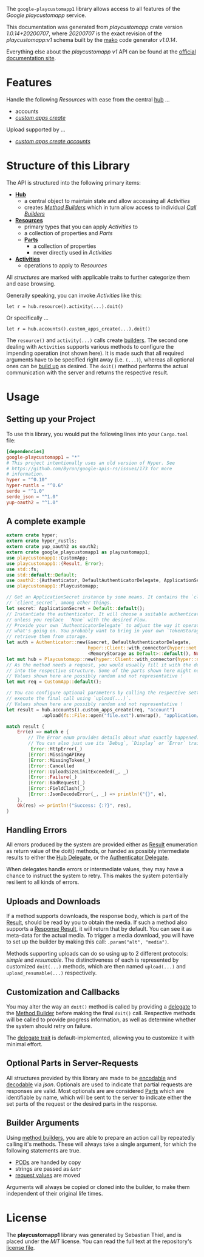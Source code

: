 <!---
DO NOT EDIT !
This file was generated automatically from 'src/mako/api/README.md.mako'
DO NOT EDIT !
-->
The `google-playcustomapp1` library allows access to all features of the *Google playcustomapp* service.

This documentation was generated from *playcustomapp* crate version *1.0.14+20200707*, where *20200707* is the exact revision of the *playcustomapp:v1* schema built by the [mako](http://www.makotemplates.org/) code generator *v1.0.14*.

Everything else about the *playcustomapp* *v1* API can be found at the
[official documentation site](https://developers.google.com/android/work/play/custom-app-api/).
# Features

Handle the following *Resources* with ease from the central [hub](https://docs.rs/google-playcustomapp1/1.0.14+20200707/google_playcustomapp1/struct.Playcustomapp.html) ... 

* accounts
 * [*custom apps create*](https://docs.rs/google-playcustomapp1/1.0.14+20200707/google_playcustomapp1/struct.AccountCustomAppCreateCall.html)


Upload supported by ...

* [*custom apps create accounts*](https://docs.rs/google-playcustomapp1/1.0.14+20200707/google_playcustomapp1/struct.AccountCustomAppCreateCall.html)



# Structure of this Library

The API is structured into the following primary items:

* **[Hub](https://docs.rs/google-playcustomapp1/1.0.14+20200707/google_playcustomapp1/struct.Playcustomapp.html)**
    * a central object to maintain state and allow accessing all *Activities*
    * creates [*Method Builders*](https://docs.rs/google-playcustomapp1/1.0.14+20200707/google_playcustomapp1/trait.MethodsBuilder.html) which in turn
      allow access to individual [*Call Builders*](https://docs.rs/google-playcustomapp1/1.0.14+20200707/google_playcustomapp1/trait.CallBuilder.html)
* **[Resources](https://docs.rs/google-playcustomapp1/1.0.14+20200707/google_playcustomapp1/trait.Resource.html)**
    * primary types that you can apply *Activities* to
    * a collection of properties and *Parts*
    * **[Parts](https://docs.rs/google-playcustomapp1/1.0.14+20200707/google_playcustomapp1/trait.Part.html)**
        * a collection of properties
        * never directly used in *Activities*
* **[Activities](https://docs.rs/google-playcustomapp1/1.0.14+20200707/google_playcustomapp1/trait.CallBuilder.html)**
    * operations to apply to *Resources*

All *structures* are marked with applicable traits to further categorize them and ease browsing.

Generally speaking, you can invoke *Activities* like this:

```Rust,ignore
let r = hub.resource().activity(...).doit()
```

Or specifically ...

```ignore
let r = hub.accounts().custom_apps_create(...).doit()
```

The `resource()` and `activity(...)` calls create [builders][builder-pattern]. The second one dealing with `Activities` 
supports various methods to configure the impending operation (not shown here). It is made such that all required arguments have to be 
specified right away (i.e. `(...)`), whereas all optional ones can be [build up][builder-pattern] as desired.
The `doit()` method performs the actual communication with the server and returns the respective result.

# Usage

## Setting up your Project

To use this library, you would put the following lines into your `Cargo.toml` file:

```toml
[dependencies]
google-playcustomapp1 = "*"
# This project intentionally uses an old version of Hyper. See
# https://github.com/Byron/google-apis-rs/issues/173 for more
# information.
hyper = "^0.10"
hyper-rustls = "^0.6"
serde = "^1.0"
serde_json = "^1.0"
yup-oauth2 = "^1.0"
```

## A complete example

```Rust
extern crate hyper;
extern crate hyper_rustls;
extern crate yup_oauth2 as oauth2;
extern crate google_playcustomapp1 as playcustomapp1;
use playcustomapp1::CustomApp;
use playcustomapp1::{Result, Error};
use std::fs;
use std::default::Default;
use oauth2::{Authenticator, DefaultAuthenticatorDelegate, ApplicationSecret, MemoryStorage};
use playcustomapp1::Playcustomapp;

// Get an ApplicationSecret instance by some means. It contains the `client_id` and 
// `client_secret`, among other things.
let secret: ApplicationSecret = Default::default();
// Instantiate the authenticator. It will choose a suitable authentication flow for you, 
// unless you replace  `None` with the desired Flow.
// Provide your own `AuthenticatorDelegate` to adjust the way it operates and get feedback about 
// what's going on. You probably want to bring in your own `TokenStorage` to persist tokens and
// retrieve them from storage.
let auth = Authenticator::new(&secret, DefaultAuthenticatorDelegate,
                              hyper::Client::with_connector(hyper::net::HttpsConnector::new(hyper_rustls::TlsClient::new())),
                              <MemoryStorage as Default>::default(), None);
let mut hub = Playcustomapp::new(hyper::Client::with_connector(hyper::net::HttpsConnector::new(hyper_rustls::TlsClient::new())), auth);
// As the method needs a request, you would usually fill it with the desired information
// into the respective structure. Some of the parts shown here might not be applicable !
// Values shown here are possibly random and not representative !
let mut req = CustomApp::default();

// You can configure optional parameters by calling the respective setters at will, and
// execute the final call using `upload(...)`.
// Values shown here are possibly random and not representative !
let result = hub.accounts().custom_apps_create(req, "account")
             .upload(fs::File::open("file.ext").unwrap(), "application/octet-stream".parse().unwrap());

match result {
    Err(e) => match e {
        // The Error enum provides details about what exactly happened.
        // You can also just use its `Debug`, `Display` or `Error` traits
         Error::HttpError(_)
        |Error::MissingAPIKey
        |Error::MissingToken(_)
        |Error::Cancelled
        |Error::UploadSizeLimitExceeded(_, _)
        |Error::Failure(_)
        |Error::BadRequest(_)
        |Error::FieldClash(_)
        |Error::JsonDecodeError(_, _) => println!("{}", e),
    },
    Ok(res) => println!("Success: {:?}", res),
}

```
## Handling Errors

All errors produced by the system are provided either as [Result](https://docs.rs/google-playcustomapp1/1.0.14+20200707/google_playcustomapp1/enum.Result.html) enumeration as return value of 
the doit() methods, or handed as possibly intermediate results to either the 
[Hub Delegate](https://docs.rs/google-playcustomapp1/1.0.14+20200707/google_playcustomapp1/trait.Delegate.html), or the [Authenticator Delegate](https://docs.rs/yup-oauth2/*/yup_oauth2/trait.AuthenticatorDelegate.html).

When delegates handle errors or intermediate values, they may have a chance to instruct the system to retry. This 
makes the system potentially resilient to all kinds of errors.

## Uploads and Downloads
If a method supports downloads, the response body, which is part of the [Result](https://docs.rs/google-playcustomapp1/1.0.14+20200707/google_playcustomapp1/enum.Result.html), should be
read by you to obtain the media.
If such a method also supports a [Response Result](https://docs.rs/google-playcustomapp1/1.0.14+20200707/google_playcustomapp1/trait.ResponseResult.html), it will return that by default.
You can see it as meta-data for the actual media. To trigger a media download, you will have to set up the builder by making
this call: `.param("alt", "media")`.

Methods supporting uploads can do so using up to 2 different protocols: 
*simple* and *resumable*. The distinctiveness of each is represented by customized 
`doit(...)` methods, which are then named `upload(...)` and `upload_resumable(...)` respectively.

## Customization and Callbacks

You may alter the way an `doit()` method is called by providing a [delegate](https://docs.rs/google-playcustomapp1/1.0.14+20200707/google_playcustomapp1/trait.Delegate.html) to the 
[Method Builder](https://docs.rs/google-playcustomapp1/1.0.14+20200707/google_playcustomapp1/trait.CallBuilder.html) before making the final `doit()` call. 
Respective methods will be called to provide progress information, as well as determine whether the system should 
retry on failure.

The [delegate trait](https://docs.rs/google-playcustomapp1/1.0.14+20200707/google_playcustomapp1/trait.Delegate.html) is default-implemented, allowing you to customize it with minimal effort.

## Optional Parts in Server-Requests

All structures provided by this library are made to be [encodable](https://docs.rs/google-playcustomapp1/1.0.14+20200707/google_playcustomapp1/trait.RequestValue.html) and 
[decodable](https://docs.rs/google-playcustomapp1/1.0.14+20200707/google_playcustomapp1/trait.ResponseResult.html) via *json*. Optionals are used to indicate that partial requests are responses 
are valid.
Most optionals are are considered [Parts](https://docs.rs/google-playcustomapp1/1.0.14+20200707/google_playcustomapp1/trait.Part.html) which are identifiable by name, which will be sent to 
the server to indicate either the set parts of the request or the desired parts in the response.

## Builder Arguments

Using [method builders](https://docs.rs/google-playcustomapp1/1.0.14+20200707/google_playcustomapp1/trait.CallBuilder.html), you are able to prepare an action call by repeatedly calling it's methods.
These will always take a single argument, for which the following statements are true.

* [PODs][wiki-pod] are handed by copy
* strings are passed as `&str`
* [request values](https://docs.rs/google-playcustomapp1/1.0.14+20200707/google_playcustomapp1/trait.RequestValue.html) are moved

Arguments will always be copied or cloned into the builder, to make them independent of their original life times.

[wiki-pod]: http://en.wikipedia.org/wiki/Plain_old_data_structure
[builder-pattern]: http://en.wikipedia.org/wiki/Builder_pattern
[google-go-api]: https://github.com/google/google-api-go-client

# License
The **playcustomapp1** library was generated by Sebastian Thiel, and is placed 
under the *MIT* license.
You can read the full text at the repository's [license file][repo-license].

[repo-license]: https://github.com/Byron/google-apis-rsblob/master/LICENSE.md
